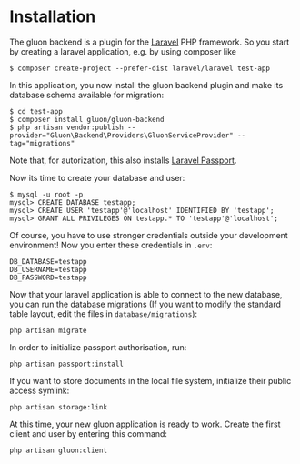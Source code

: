 # Installation

The gluon backend is a plugin for the [Laravel](https://laravel.com) PHP framework.
So you start by creating a laravel application, e.g. by using composer like

````
$ composer create-project --prefer-dist laravel/laravel test-app
````

In this application, you now install the gluon backend plugin and make its database schema available for migration:

````
$ cd test-app
$ composer install gluon/gluon-backend
$ php artisan vendor:publish --provider="Gluon\Backend\Providers\GluonServiceProvider" --tag="migrations"
````

Note that, for autorization, this also installs [Laravel Passport](https://laravel.com/docs/7.x/passport).

Now its time to create your database and user:

````
$ mysql -u root -p
mysql> CREATE DATABASE testapp;
mysql> CREATE USER 'testapp'@'localhost' IDENTIFIED BY 'testapp';
mysql> GRANT ALL PRIVILEGES ON testapp.* TO 'testapp'@'localhost';
````

Of course, you have to use stronger credentials outside your development environment!
Now you enter these credentials in `.env`:
````
DB_DATABASE=testapp
DB_USERNAME=testapp
DB_PASSWORD=testapp
````

Now that your laravel application is able to connect to the new database, you can run the database migrations
(If you want to modify the standard table layout, edit the files in `database/migrations`):

````
php artisan migrate
````

In order to initialize passport authorisation, run:

````
php artisan passport:install
````

If you want to store documents in the local file system, initialize their public access symlink:

````
php artisan storage:link
````

At this time, your new gluon application is ready to work.
Create the first client and user by entering this command:

````
php artisan gluon:client
````
